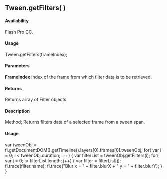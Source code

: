 ## Tween.getFilters( )

#### Availability

Flash Pro CC.

#### Usage

Tween.getFilters(frameIndex);

#### Parameters

**FrameIndex** Index of the frame from which filter data is to be retrieved.

#### Returns

Returns array of Filter objects.

#### Description

Method; Returns filters data of a selected frame from a tween span.

#### Usage

var tweenObj = fl.getDocumentDOM().getTimeline().layers[0].frames[0].tweenObj;
for( var i = 0; i < tweenObj.duration; i++) {
var filterList = tweenObj.getFilters(i);
for( var j = 0; j< filterList.length; j++) {
var filter = filterList[j];
fl.trace(filter.name);
fl.trace("Blur x = " + filter.blurX + " y = " + filter.blurY); } }


